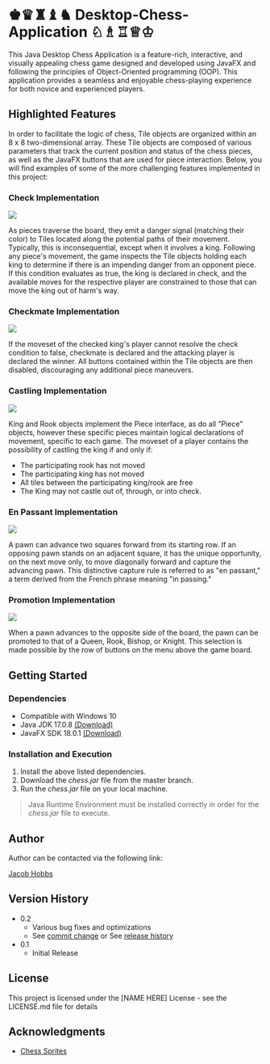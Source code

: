 # ♚♛♜♝♞ Desktop-Chess-Application ♘♗♖♕♔
This Java Desktop Chess Application is a feature-rich, interactive, and visually appealing chess game designed and developed using JavaFX and following the principles of Object-Oriented programming (OOP). This application provides a seamless and enjoyable chess-playing experience for both novice and experienced players.

## Highlighted Features

In order to facilitate the logic of chess, Tile objects are organized within an 8 x 8 two-dimensional array. These Tile objects are composed of various parameters that track the current position and status of the chess pieces, as well as the JavaFX buttons that 
are used for piece interaction. Below, you will find examples of some of the more challenging features implemented in this project:

### Check Implementation 

![](https://github.com/Jacob-Hobbs/Desktop-Chess-Application/blob/master/chessGIFs/check.gif)

As pieces traverse the board, they emit a danger signal (matching their color) to Tiles located along the potential paths of their movement. Typically, this is inconsequential, except when it involves a king. Following any piece's movement, the game inspects the Tile objects holding each king to determine if there is an impending danger from an opponent piece. If this condition evaluates as true, the king is declared in check, and the available moves for the respective player are constrained to those that can move the king out of harm's way.

### Checkmate Implementation 

![](https://github.com/Jacob-Hobbs/Desktop-Chess-Application/blob/master/chessGIFs/checkmate.gif)

If the moveset of the checked king's player cannot resolve the check condition to false, checkmate is declared and the attacking player is declared the winner. All buttons contained within the Tile objects are then disabled, discouraging any additional piece maneuvers.

### Castling Implementation 

![](https://github.com/Jacob-Hobbs/Desktop-Chess-Application/blob/master/chessGIFs/castling.gif)

King and Rook objects implement the Piece interface, as do all "Piece" objects, however these specific pieces maintain logical declarations of movement, specific to each game. The moveset of a player contains the possibility of castling the king
if and only if:
* The participating rook has not moved
* The participating king has not moved
* All tiles between the participating king/rook are free
* The King may not castle out of, through, or into check.

### En Passant Implementation 

![](https://github.com/Jacob-Hobbs/Desktop-Chess-Application/blob/master/chessGIFs/enPassant.gif)

A pawn can advance two squares forward from its starting row. If an opposing pawn stands on an adjacent square, it has the unique opportunity, on the next move only, to move diagonally forward and capture the advancing pawn. This distinctive capture rule is referred to as "en passant," a term derived from the French phrase meaning "in passing."

### Promotion Implementation 

![](https://github.com/Jacob-Hobbs/Desktop-Chess-Application/blob/master/chessGIFs/promotion.gif)

When a pawn advances to the opposite side of the board, the pawn can be promoted to that of a Queen, Rook, Bishop, or Knight. This selection is made possible by the row of buttons on the menu above the game board. 

## Getting Started

### Dependencies

* Compatible with Windows 10
* Java JDK 17.0.8 [(Download)](https://www.oracle.com/java/technologies/javase/jdk17-archive-downloads.html)
* JavaFX SDK 18.0.1 [(Download)](https://gluonhq.com/products/javafx/)

### Installation and Execution

1. Install the above listed dependencies.
1. Download the _chess.jar_ file from the master branch.
1. Run the _chess.jar_ file on your local machine.


> Java Runtime Environment must be installed correctly in order for the _chess.jar_ file to execute.
  
## Author

Author can be contacted via the following link:

[Jacob Hobbs](https://www.linkedin.com/in/jacobrayhobbs/)


## Version History

* 0.2
    * Various bug fixes and optimizations
    * See [commit change]() or See [release history]()
* 0.1
    * Initial Release

## License

This project is licensed under the [NAME HERE] License - see the LICENSE.md file for details

## Acknowledgments

* [Chess Sprites](https://commons.wikimedia.org/wiki/Category:SVG_chess_pieces)
